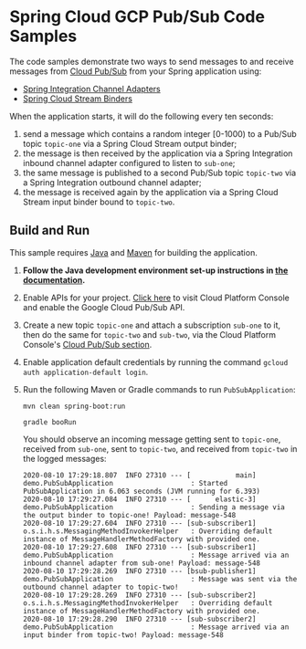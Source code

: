 # Spring Cloud GCP Pub/Sub Code Samples

The code samples demonstrate two ways to send messages to and receive messages from [Cloud Pub/Sub](https://cloud.google.com/pubsub/docs/) from your Spring application using: 

* [Spring Integration Channel Adapters](https://googlecloudplatform.github.io/spring-cloud-gcp/reference/html/index.html#channel-adapters-for-cloud-pubsub)
* [Spring Cloud Stream Binders](https://googlecloudplatform.github.io/spring-cloud-gcp/reference/html/index.html#spring-cloud-stream)

When the application starts, it will do the following every ten seconds: 
1. send a message which contains a random integer [0-1000) to a Pub/Sub topic `topic-one` via a Spring Cloud Stream output binder; 
1. the message is then received by the application via a Spring Integration inbound channel adapter configured to listen to `sub-one`; 
1. the same message is published to a second Pub/Sub topic `topic-two` via a Spring Integration outbound channel adapter;
1. the message is received again by the application via a Spring Cloud Stream input binder bound to `topic-two`.


## Build and Run

This sample requires [Java](https://www.java.com/en/download/) and [Maven](http://maven.apache.org/) for building the application.

1. **Follow the Java development environment set-up instructions in [the documentation](https://cloud.google.com/java/docs/setup).**

2. Enable APIs for your project.
    [Click here](https://console.cloud.google.com/flows/enableapi?apiid=pubsub.googleapis.com&showconfirmation=true)
    to visit Cloud Platform Console and enable the Google Cloud Pub/Sub API.

3. Create a new topic `topic-one` and attach a subscription `sub-one` to it, then do the same for `topic-two` and `sub-two`, via the Cloud Platform Console's
    [Cloud Pub/Sub section](http://console.cloud.google.com/pubsub).

4. Enable application default credentials by running the command `gcloud auth application-default login`.

5. Run the following Maven or Gradle commands to run `PubSubApplication`:

    ```
    mvn clean spring-boot:run
    ```
   
    ```
    gradle booRun
    ```
    
    You should observe an incoming message getting sent to `topic-one`, received from `sub-one`, sent to `topic-two`, and received from `topic-two` in the logged messages:
    ```
    2020-08-10 17:29:18.807  INFO 27310 --- [           main] demo.PubSubApplication                   : Started PubSubApplication in 6.063 seconds (JVM running for 6.393)
    2020-08-10 17:29:27.084  INFO 27310 --- [      elastic-3] demo.PubSubApplication                   : Sending a message via the output binder to topic-one! Payload: message-548
    2020-08-10 17:29:27.604  INFO 27310 --- [sub-subscriber1] o.s.i.h.s.MessagingMethodInvokerHelper   : Overriding default instance of MessageHandlerMethodFactory with provided one.
    2020-08-10 17:29:27.608  INFO 27310 --- [sub-subscriber1] demo.PubSubApplication                   : Message arrived via an inbound channel adapter from sub-one! Payload: message-548
    2020-08-10 17:29:28.269  INFO 27310 --- [bsub-publisher1] demo.PubSubApplication                   : Message was sent via the outbound channel adapter to topic-two!
    2020-08-10 17:29:28.269  INFO 27310 --- [sub-subscriber2] o.s.i.h.s.MessagingMethodInvokerHelper   : Overriding default instance of MessageHandlerMethodFactory with provided one.
    2020-08-10 17:29:28.290  INFO 27310 --- [sub-subscriber2] demo.PubSubApplication                   : Message arrived via an input binder from topic-two! Payload: message-548
    ```
